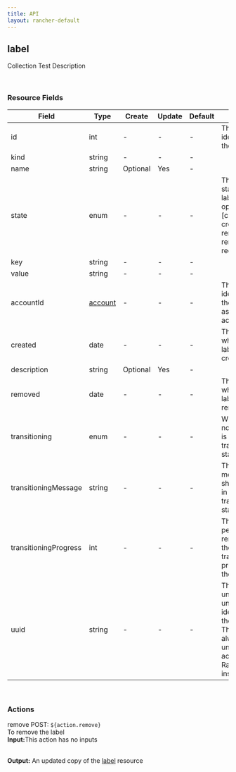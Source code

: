 ```yaml
---
title: API
layout: rancher-default
---
```


## label

Collection Test Description

​
### Resource Fields

Field | Type | Create | Update | Default | Notes
---|---|---|---|---|---
id | int | - | - | - | The unique identifier for the label
kind | string | - | - | - | 
name | string | Optional | Yes | - | 
state | enum | - | - | - | The current state of the label. The options are [created, creating, removed, removing, requested].
key | string | - | - | - | 
value | string | - | - | - | 
accountId | [account]({{site.baseurl}}/rancher/api/account/) | - | - | - | The unique identifier for the associated account
created | date | - | - | - | The date of when the label was created.
description | string | Optional | Yes | - | 
removed | date | - | - | - | The date of when the label was removed
transitioning | enum | - | - | - | Whether or not the label is in a transitioning state
transitioningMessage | string | - | - | - | The message to show while in a transitioning state
transitioningProgress | int | - | - | - | The percentage remaining in the transitioning process of the label
uuid | string | - | - | - | The universally unique identifier for the label. This will always be unique across Rancher installations.












​
### Actions

<span class="action">
<span class="header">
remove
<span class="headerright">POST:  <code>${action.remove}</code></span>
</span>
<div class="action-contents">
To remove the label
<br>

<span class="input">
<strong>Input:</strong>This action has no inputs
<br>

<br>
</span>

<span class="output"><strong>Output:</strong> An updated copy of the <a href="/rancher/api/label/">label</a> resource
</span>
</div>
</span>
</span>
</span>

